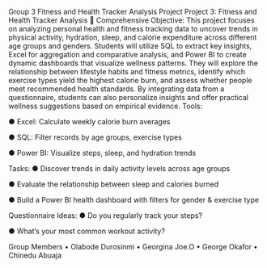 Group 3 Fitness and Health Tracker Analysis Project
Project 3: Fitness and Health Tracker Analysis 🎯 Comprehensive Objective: This project focuses on analyzing personal health and fitness tracking data to uncover trends in physical activity, hydration, sleep, and calorie expenditure across different age groups and genders. Students will utilize SQL to extract key insights, Excel for aggregation and comparative analysis, and Power BI to create dynamic dashboards that visualize wellness patterns. They will explore the relationship between lifestyle habits and fitness metrics, identify which exercise types yield the highest calorie burn, and assess whether people meet recommended health standards. By integrating data from a questionnaire, students can also personalize insights and offer practical wellness suggestions based on empirical evidence. Tools:

● Excel: Calculate weekly calorie burn averages

● SQL: Filter records by age groups, exercise types

● Power BI: Visualize steps, sleep, and hydration trends

Tasks: ● Discover trends in daily activity levels across age groups

● Evaluate the relationship between sleep and calories burned

● Build a Power BI health dashboard with filters for gender & exercise type

Questionnaire Ideas: ● Do you regularly track your steps?

● What’s your most common workout activity?

Group Members
• Olabode Durosinmi • Georgina Joe.O • George Okafor • Chinedu Abuaja
